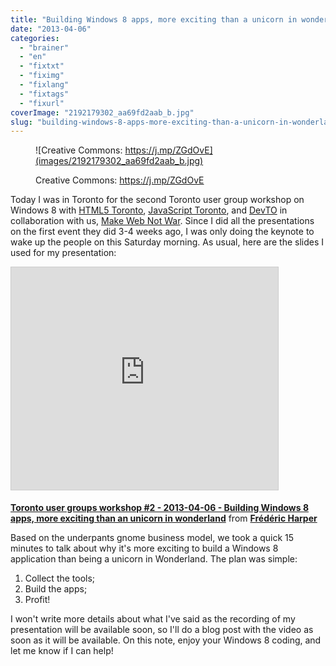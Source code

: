```yaml
---
title: "Building Windows 8 apps, more exciting than a unicorn in wonderland"
date: "2013-04-06"
categories: 
  - "brainer"
  - "en"
  - "fixtxt"
  - "fiximg"
  - "fixlang"
  - "fixtags"
  - "fixurl"
coverImage: "2192179302_aa69fd2aab_b.jpg"
slug: "building-windows-8-apps-more-exciting-than-a-unicorn-in-wonderland"
---
```


<figure>

![Creative Commons: https://j.mp/ZGdOvE](images/2192179302_aa69fd2aab_b.jpg)

<figcaption>

Creative Commons: https://j.mp/ZGdOvE

</figcaption>

</figure>

Today I was in Toronto for the second Toronto user group workshop on Windows 8 with [HTML5 Toronto](http://htmltoronto.ca/), [JavaScript Toronto](https://www.meetup.com/torontojs/), and [DevTO](https://www.devto.ca/) in collaboration with us, [Make Web Not War](https://web.archive.org/web/20130628080719/http://www.webnotwar.ca/). Since I did all the presentations on the first event they did 3-4 weeks ago, I was only doing the keynote to wake up the people on this Saturday morning. As usual, here are the slides I used for my presentation:

<iframe style="border: 1px solid #CCC; border-width: 1px; margin-bottom: 5px; max-width: 100%;" src="https://www.slideshare.net/slideshow/embed_code/key/Jvwdjx0YG8lLLc" width="427" height="356" frameborder="0" marginwidth="0" marginheight="0" scrolling="no" allowfullscreen="allowfullscreen"></iframe>

**[Toronto user groups workshop #2 - 2013-04-06 - Building Windows 8 apps, more exciting than an unicorn in wonderland](https://www.slideshare.net/fredericharper/toronto-user-groups-workshop-2-20130406-building-windows-8-apps-more-exciting-than-an-unicorn-in-wonderland "Toronto user groups workshop #2 - 2013-04-06 - Building Windows 8 apps, more exciting than an unicorn in wonderland")** from **[Frédéric Harper](https://www.slideshare.net/fredericharper)**

Based on the underpants gnome business model, we took a quick 15 minutes to talk about why it's more exciting to build a Windows 8 application than being a unicorn in Wonderland. The plan was simple:

1. Collect the tools;
2. Build the apps;
3. Profit!

I won't write more details about what I've said as the recording of my presentation will be available soon, so I'll do a blog post with the video as soon as it will be available. On this note, enjoy your Windows 8 coding, and let me know if I can help!
